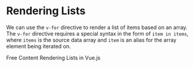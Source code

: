 # Rendering Lists

We can use the `v-for` directive to render a list of items based on an array. The `v-for` directive requires a special syntax in the form of `item in items`, where `items` is the source data array and `item` is an alias for the array element being iterated on.

<ResourceGroupTitle>Free Content</ResourceGroupTitle>
<BadgeLink colorScheme='blue' badgeText='Official Docs' href='https://vuejs.org/guide/essentials/list.html'>Rendering Lists in Vue.js</BadgeLink>


